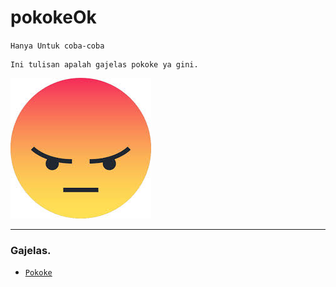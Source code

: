 # pokokeOk
`Hanya Untuk coba-coba`


```
Ini tulisan apalah gajelas pokoke ya gini.
```

![Angry react](https://github.com/Pokoke-01/Pokoke-01/blob/main/Angry.jpeg)

***

### Gajelas.
* [`Pokoke`](https://github.com/Pokoke-01)
